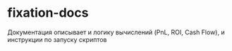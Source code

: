 # fixation-docs
Документация описывает и логику вычислений (PnL, ROI, Cash Flow), и инструкции по запуску скриптов
